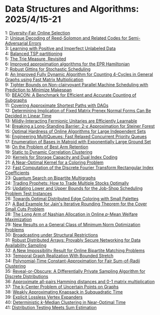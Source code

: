 # Data Structures and Algorithms: 2025/4/15-21  
1: [Diversity-Fair Online Selection](https://doi.org/10.48550/arXiv.2504.10389)  
2: [Unique Decoding of Reed-Solomon and Related Codes for Semi-Adversarial  Errors](https://doi.org/10.48550/arXiv.2504.10399)  
3: [Learning with Positive and Imperfect Unlabeled Data](https://doi.org/10.48550/arXiv.2504.10428)  
4: [Balanced TSP partitioning](https://doi.org/10.48550/arXiv.2504.10657)  
5: [The Trie Measure, Revisited](https://doi.org/10.48550/arXiv.2504.10703)  
6: [Improved approximation algorithms for the EPR Hamiltonian](https://doi.org/10.48550/arXiv.2504.10712)  
7: [Robust Gittins for Stochastic Scheduling](https://doi.org/10.48550/arXiv.2504.10743)  
8: [An Improved Fully Dynamic Algorithm for Counting 4-Cycles in General  Graphs using Fast Matrix Multiplication](https://doi.org/10.48550/arXiv.2504.10748)  
9: [Tighter Bounds on Non-clairvoyant Parallel Machine Scheduling with  Prediction to Minimize Makespan](https://doi.org/10.48550/arXiv.2504.10945)  
10: [BEACON: A Benchmark for Efficient and Accurate Counting of Subgraphs](https://doi.org/10.48550/arXiv.2504.10948)  
11: [Covering Approximate Shortest Paths with DAGs](https://doi.org/10.48550/arXiv.2504.11256)  
12: [Determining Implication of Fixed Matrix Prenex Normal Forms Can Be  Decided in Linear Time](https://doi.org/10.48550/arXiv.2504.15294)  
13: [Mildly-Interacting Fermionic Unitaries are Efficiently Learnable](https://doi.org/10.48550/arXiv.2504.11318)  
14: [Breaking a Long-Standing Barrier: 2-$\varepsilon$ Approximation for  Steiner Forest](https://doi.org/10.48550/arXiv.2504.11398)  
15: [Optimal Hardness of Online Algorithms for Large Independent Sets](https://doi.org/10.48550/arXiv.2504.11450)  
16: [Engineering MultiQueues: Fast Relaxed Concurrent Priority Queues](https://doi.org/10.48550/arXiv.2504.11652)  
17: [Enumeration of Bases in Matroid with Exponentially Large Ground Set](https://doi.org/10.48550/arXiv.2504.11728)  
18: [On the Problem of Best Arm Retention](https://doi.org/10.48550/arXiv.2504.11866)  
19: [Static to Dynamic Correlation Clustering](https://doi.org/10.48550/arXiv.2504.12060)  
20: [Kernels for Storage Capacity and Dual Index Coding](https://doi.org/10.48550/arXiv.2504.12274)  
21: [A Near-Optimal Kernel for a Coloring Problem](https://doi.org/10.48550/arXiv.2504.12281)  
22: [Fast Computation of the Discrete Fourier Transform Rectangular Index  Coefficients](https://doi.org/10.48550/arXiv.2504.12551)  
23: [Quantum Search on Bipartite Multigraphs](https://doi.org/10.48550/arXiv.2504.12586)  
24: [Trading Prophets: How to Trade Multiple Stocks Optimally](https://doi.org/10.48550/arXiv.2504.12823)  
25: [Updating Lower and Upper Bounds for the Job-Shop Scheduling Problem Test  Instances](https://doi.org/10.48550/arXiv.2504.16106)  
26: [Towards Optimal Distributed Edge Coloring with Small Palettes](https://doi.org/10.48550/arXiv.2504.13003)  
27: [A Bad Example for Jain's Iterative Rounding Theorem for the Cover Small  Cuts Problem](https://doi.org/10.48550/arXiv.2504.13105)  
28: [The Long Arm of Nashian Allocation in Online $p$-Mean Welfare  Maximization](https://doi.org/10.48550/arXiv.2504.13430)  
29: [New Results on a General Class of Minimum Norm Optimization Problems](https://doi.org/10.48550/arXiv.2504.13489)  
30: [Broadcasting under Structural Restrictions](https://doi.org/10.48550/arXiv.2504.13669)  
31: [Robust Distributed Arrays: Provably Secure Networking for Data  Availability Sampling](https://doi.org/10.48550/arXiv.2504.13757)  
32: [A New Impossibility Result for Online Bipartite Matching Problems](https://doi.org/10.48550/arXiv.2504.14251)  
33: [Temporal Graph Realization With Bounded Stretch](https://doi.org/10.48550/arXiv.2504.14258)  
34: [Polynomial-Time Constant-Approximation for Fair Sum-of-Radii Clustering](https://doi.org/10.48550/arXiv.2504.14683)  
35: [Reveal-or-Obscure: A Differentially Private Sampling Algorithm for  Discrete Distributions](https://doi.org/10.48550/arXiv.2504.14696)  
36: [Approximate all-pairs Hamming distances and 0-1 matrix multiplication](https://doi.org/10.48550/arXiv.2504.14723)  
37: [The k-Center Problem of Uncertain Points on Graphs](https://doi.org/10.48550/arXiv.2504.14803)  
38: [Weakly Approximating Knapsack in Subquadratic Time](https://doi.org/10.48550/arXiv.2504.15001)  
39: [Explicit Lossless Vertex Expanders](https://doi.org/10.48550/arXiv.2504.15087)  
40: [Deterministic $k$-Median Clustering in Near-Optimal Time](https://doi.org/10.48550/arXiv.2504.15115)  
41: [Distribution Testing Meets Sum Estimation](https://doi.org/10.48550/arXiv.2504.15153)  